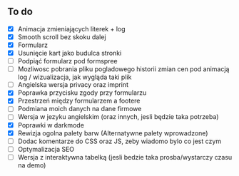 ## To do
- [x] Animacja zmieniających literek + log
- [x] Smooth scroll bez skoku dalej
- [x] Formularz
- [x] Usunięcie kart jako budulca stronki
- [ ] Podpiąć formularz pod formspree
- [ ] Mozliwosc pobrania pliku pogladowego historii zmian cen pod animacją log / wizualizacja, jak wygląda taki plik
- [ ] Angielska wersja privacy oraz imprint
- [x] Poprawka przycisku zgody przy formularzu
- [x] Przestrzeń między formularzem a footere
- [ ] Podmiana moich danych na dane firmowe
- [ ] Wersja w jezyku angielskim (oraz innych, jesli będzie taka potrzeba)
- [x] Poprawki w darkmode
- [x] Rewizja ogolna palety barw (Alternatywne palety wprowadzone)
- [ ] Dodac komentarze do CSS oraz JS, zeby wiadomo bylo co jest czym
- [ ] Optymalizacja SEO
- [ ] Wersja z interaktywna tabelką (jesli bedzie taka prosba/wystarczy czasu na demo)